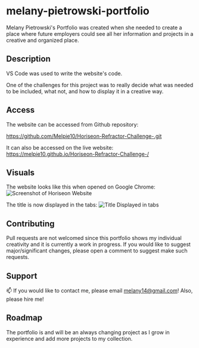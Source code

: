 # melany-pietrowski-portfolio

Melany Pietrowski's Portfolio was created when she needed to create a place where future employers could see all her information and projects in a creative and organized place. 

## Description 

VS Code was used to write the website's code. 

One of the challenges for this project was to really decide what was needed to be included, what not, and how to display it in a creative way. 

## Access

The website can be accessed from Github repository:

https://github.com/Melpie10/Horiseon-Refractor-Challenge-.git

It can also be accessed on the live website: https://melpie10.github.io/Horiseon-Refractor-Challenge-/

 ## Visuals

The website looks like this when opened on Google Chrome: 
 ![Screenshot of Horiseon Website](./assets/images/Horiseon-Website-Screenshot.png)

The title is now displayed in the tabs:
![Title Displayed in tabs](./assets/images/Titled-displayed.png)


## Contributing

Pull requests are not welcomed since this portfolio shows my individual creativity and it is currently a work in progress. If you would like to suggest major/significant changes, please open a comment to suggest make such requests. 

## Support

📫  If you would like to contact me, please email melany14@gmail.com! Also, please hire me! 

## Roadmap

The portfolio is and will be an always changing project as I grow in experience and add more projects to my collection. 
